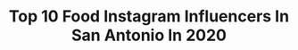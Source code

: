 ---
title: Top 10 Food Instagram Influencers In San Antonio In 2020
description: >-
  Find top food Instagram influencers in San Antonio in 2020. Most popular hashtags: #food #dessert #foodbeast #foodgasm.
platform: Instagram
profiles:
  - username: "thefoodiecouple"
    fullname: >-
      The Foodie Couple
    location: "United States"
    followers: 27761
    engagement: 97
    commentsToLikes: 0.062983
    id: ck6ufibhgx84b0j71qr45gpiv
    verified: false
    hashtags: "#chicagofoodie, #follow, #pizzalovers, #foodblog"
  - username: "sanantoniomunchies"
    fullname: >-
      ALEX🍴          San Antonio TX
    location: "United States"
    followers: 27512
    engagement: 148
    commentsToLikes: 0.175313
    id: ck5zsa5uty3ur0i14yi6ecmvh
    verified: false
    hashtags: "#spaghetti, #taquitos, #hamburger, #macaron"
  - username: "comicsinmybirkin"
    fullname: >-
      NYC TinstaKRAM 📸
    location: "United States"
    followers: 19139
    engagement: 264
    commentsToLikes: 0.024891
    id: ckaozvumenmsd0i781t8lp6f8
    verified: false
    hashtags: "#newyorkfood, #nycfoodie, #frenchcuisine, #leather"
  - username: "alatte.toeat"
    fullname: >-
      Coffee & Food | Houston
    location: "United States"
    followers: 2443
    engagement: 2886
    commentsToLikes: 0.214539
    id: ck6tmpbdc89ne0j71jgf880dx
    verified: false
    hashtags: "#nationalpizzaday, #sorrynosalad, #foodblogger, #dailypizza"
  - username: "olivesnthyme"
    fullname: >-
      megan | food + photography
    location: "United States"
    followers: 19451
    engagement: 857
    commentsToLikes: 0.090526
    id: ck6uc1uved0830j714869f2ca
    verified: false
    hashtags: "#thecookfeed, #allthechocolate, #surlatable, #makemore"
  - username: "abeeveryday"
    fullname: >-
      Abraham | Donut Connoisseur
    location: "United States"
    followers: 7136
    engagement: 644
    commentsToLikes: 0.146045
    id: ck5pzsgf82iyd0i11bt9qj55g
    verified: false
    hashtags: "#lickyourphone, #drake, #safoodpics, #date"
  - username: "misssanantonious2020"
    fullname: >-
      Miss Guyana 2020 👑
    location: "United States"
    followers: 6046
    engagement: 579
    commentsToLikes: 0.070729
    id: ck6u4j0sy3ztk0j710is8q2s2
    verified: false
    hashtags: "#branding, #skincare, #cleanbeauty, #pleasedonate"
  - username: "instasatx"
    fullname: >-
      San Antonio Adventures
    location: "United States"
    followers: 18052
    engagement: 232
    commentsToLikes: 0.151978
    id: ck5q7af6y0m2p0i11ergzyk9l
    verified: false
    hashtags: "#sanantoniostrong, #tacotuesday, #earthday, #stayhome"
  - username: "matthagee"
    fullname: >-
      Pastor Matt Hagee
    location: "United States"
    followers: 48870
    engagement: 160
    commentsToLikes: 0.031673
    id: ck5zoh6riqk3h0i14kxas9gny
    verified: true
    hashtags: "#blessing, #celebrate, #conversations, #declareit"
  - username: "fightromeofight"
    fullname: >-
      Romeo Alvarado
    location: "United States"
    followers: 25611
    engagement: 329
    commentsToLikes: 0.020029
    id: ck8t9g8wxnz650j78xeb0jek0
    verified: false
    hashtags: "#kyleoreilly, #jackson, #niajax, #chrisjericho"
---